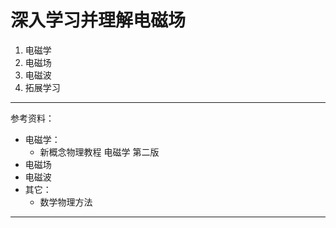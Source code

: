 深入学习并理解电磁场
====
1. 电磁学
2. 电磁场
3. 电磁波
4. 拓展学习
----
参考资料：
- 电磁学：
  - 新概念物理教程 电磁学 第二版
- 电磁场
- 电磁波
- 其它：
  - 数学物理方法
----
